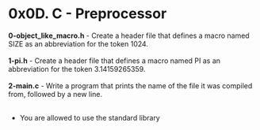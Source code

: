 # 0x0D. C - Preprocessor<br/>
**0-object_like_macro.h** - Create a header file that defines a macro named SIZE as an abbreviation for the token 1024.<br/><br/>
**1-pi.h** - Create a header file that defines a macro named PI as an abbreviation for the token 3.14159265359.<br/><br/>
**2-main.c** - Write a program that prints the name of the file it was compiled from, followed by a new line.<br/><br/>
* You are allowed to use the standard library<br/><br/>
